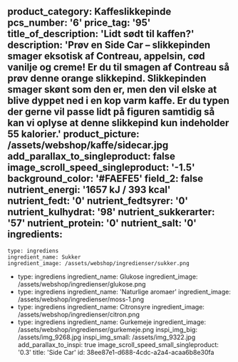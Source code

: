 product_category: Kaffeslikkepinde
pcs_number: '6'
price_tag: '95'
title_of_description: 'Lidt sødt til kaffen?'
description: 'Prøv en Side Car – slikkepinden smager eksotisk af Contreau, appelsin, cød vanilje og creme! Er du til smagen af Contreau så prøv denne orange slikkepind. Slikkepinden smager skønt som den er, men den vil elske at blive dyppet ned i en kop varm kaffe. Er du typen der gerne vil passe lidt på figuren samtidig så kan vi oplyse at denne slikkepind kun indeholder 55 kalorier.'
product_picture: /assets/webshop/kaffe/sidecar.jpg
add_parallax_to_singleproduct: false
image_scroll_speed_singleproduct: '-1.5'
background_color: '#FAEFE5'
field_2: false
nutrient_energi: '1657 kJ / 393 kcal'
nutrient_fedt: '0'
nutrient_fedtsyrer: '0'
nutrient_kulhydrat: '98'
nutrient_sukkerarter: '57'
nutrient_protein: '0'
nutrient_salt: '0'
ingredients:
  -
    type: ingrediens
    ingredient_name: Sukker
    ingredient_image: /assets/webshop/ingredienser/sukker.png
  -
    type: ingrediens
    ingredient_name: Glukose
    ingredient_image: /assets/webshop/ingredienser/glukose.png
  -
    type: ingrediens
    ingredient_name: 'Naturlige aromaer'
    ingredient_image: /assets/webshop/ingredienser/moss-1.png
  -
    type: ingrediens
    ingredient_name: Citronsyre
    ingredient_image: /assets/webshop/ingredienser/citron.png
  -
    type: ingrediens
    ingredient_name: Gurkemeje
    ingredient_image: /assets/webshop/ingredienser/gurkemeje.png
inspi_img_big: /assets/img_9268.jpg
inspi_img_small: /assets/img_9322.jpg
add_parallax_to_inspi: true
image_scroll_speed_small_singleproduct: '0.3'
title: 'Side Car'
id: 38ee87e1-d688-4cdc-a2a4-acaa6b8e30fa
